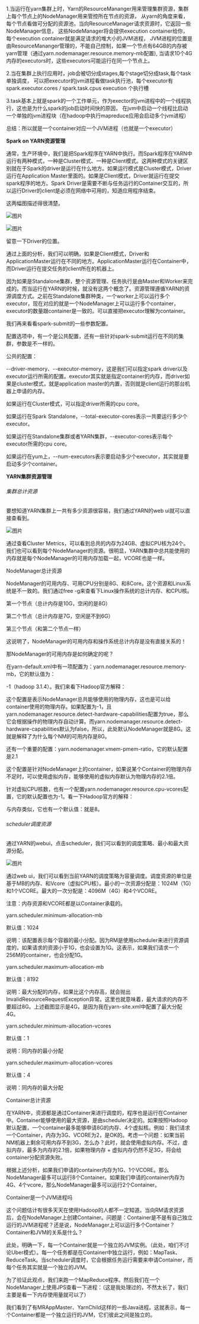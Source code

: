 1.当运行在yarn集群上时，Yarn的ResourceMananger用来管理集群资源，集群上每个节点上的NodeManager用来管控所在节点的资源，
从yarn的角度来看，每个节点看做可分配的资源池，当向ResourceManager请求资源时，它返回一些NodeManager信息，
这些NodeManager将会提供execution container给你，每个execution container就是满足请求的堆大小的JVM进程，
JVM进程的位置是由ResourceMananger管理的，不能自己控制，如果一个节点有64GB的内存被yarn管理（通过yarn.nodemanager.resource.memory-mb配置),
当请求10个4G内存的executors时，这些executors可能运行在同一个节点上。

2.当在集群上执行应用时，job会被切分成stages,每个stage切分成task,每个task单独调度，
可以把executor的jvm进程看做task执行池，每个executor有 spark.executor.cores / spark.task.cpus execution 个执行槽

3.task基本上就是spark的一个工作单元，作为exector的jvm进程中的一个线程执行，这也是为什么spark的job启动时间快的原因，
在jvm中启动一个线程比启动一个单独的jvm进程块（在hadoop中执行mapreduce应用会启动多个jvm进程）

总结：所以就是一个container对应一个JVM进程（也就是一个executor）



**Spark on YARN资源管理**

通常，生产环境中，我们是把Spark程序在YARN中执行。而Spark程序在YARN中运行有两种模式，一种是Cluster模式、一种是Client模式。这两种模式的关键区别就在于Spark的driver是运行在什么地方。如果运行模式是Cluster模式，Driver运行在Application Master里面的。如果是Client模式，Driver就运行在提交spark程序的地方。Spark Driver是需要不断与任务运行的Container交互的，所以运行Driver的client是必须在网络中可用的，知道应用程序结束。



这两幅图描述得很清楚。

![图片](https://mmbiz.qpic.cn/sz_mmbiz_png/frAIQPLLOycE4plicu0H1xYgyo38XPRIzK3ZeCmnHSdGrjWj92c3Xuq9XKPb7GwicaSCnRq2sP3HUu7FNib7vkV3Q/640?wx_fmt=png&tp=webp&wxfrom=5&wx_lazy=1&wx_co=1)

![图片](https://mmbiz.qpic.cn/sz_mmbiz_png/frAIQPLLOycE4plicu0H1xYgyo38XPRIzee9nSm0ghymicXF5Aw4AFclkH482QMSibuW8xoHMsjRu0oxicPLD1QMcg/640?wx_fmt=png&tp=webp&wxfrom=5&wx_lazy=1&wx_co=1)

留意一下Driver的位置。



通过上面的分析，我们可以明确，如果是Client模式，Driver和ApplicationMaster运行在不同的地方。ApplicationMaster运行在Container中，而Driver运行在提交任务的client所在的机器上。



因为如果是Standalone集群，整个资源管理、任务执行是由Master和Worker来完成的。而当运行在YARN的时候，就没有这两个概念了。资源管理遵循YARN的资源调度方式。之前在Standalone集群种类，一个worker上可以运行多个executor，现在对应的就是一个NodeManager上可以运行多个container，executor的数量跟container是一致的。可以直接把executor理解为container。



我们再来看看spark-submit的一些参数配置。

配置选项中，有一个是公共配置，还有一些针对spark-submit运行在不同的集群，参数是不一样的。

公共的配置：

--driver-memory、--executor-memory，这是我们可以指定spark driver以及executor运行所需的配置。executor其实就是指定container的内存，而driver如果是cluster模式，就是application master的内置，否则就是client运行的那台机器上申请的内存。



如果运行在Cluster模式，可以指定driver所需的cpu core。

如果运行在Spark Standalone，--total-executor-cores表示一共要运行多少个executor。

如果运行在Standalone集群或者YARN集群，--executor-cores表示每个executor所需的cpu core。

如果运行在yum上，--num-executors表示要启动多少个executor，其实就是要启动多少个container。













**YARN集群资源管理**

###### 集群总计资源

要想知道YARN集群上一共有多少资源很容易，我们通过YARN的web ui就可以直接查看到。

![图片](https://mmbiz.qpic.cn/sz_mmbiz_png/frAIQPLLOycE4plicu0H1xYgyo38XPRIz8yn5D9iclQYVQiaMOYgrUJLEZE4ibHXohYNYbewYf5zoia5WqMyM2JqTWQ/640?wx_fmt=png&tp=webp&wxfrom=5&wx_lazy=1&wx_co=1)

通过查看Cluster Metrics，可以看到总共的内存为24GB、虚拟CPU核为24个。我们也可以看到每个NodeManager的资源。很明显，YARN集群中总共能使用的内存就是每个NodeManager的可用内存加载一起，VCORE也是一样。

NodeManager总计资源

NodeManager的可用内存、可用CPU分别是8G、和8Core。这个资源和Linux系统是不一致的。我们通过free -g来查看下Linux操作系统的总计内存、和CPU核。



第一个节点（总计内存是10G，空闲的是8G）



第二个节点（总计内存是7G，空闲是不到6G）



第三个节点（和第二个节点一样）



这说明了，NodeManager的可用内存和操作系统总计内存是没有直接关系的！

那NodeManager的可用内存是如何确定的呢？

在yarn-default.xml中有一项配置为：yarn.nodemanager.resource.memory-mb，它的默认值为：

-1（hadoop 3.1.4）。我们来看下Hadoop官方解释：





这个配置是表示NodeManager总共能够使用的物理内存，这也是可以给container使用的物理内存。如果配置为-1，且yarn.nodemanager.resource.detect-hardware-capabilities配置为true，那么它会根据操作的物理内存自动计算。而yarn.nodemanager.resource.detect-hardware-capabilities默认为false，所以，此处默认NodeManager就是8G。这就是解释了为什么每个NM的可用内存是8G。



还有一个重要的配置：yarn.nodemanager.vmem-pmem-ratio，它的默认配置是2.1

这个配置是针对NodeManager上的container，如果说某个Container的物理内存不足时，可以使用虚拟内存，能够使用的虚拟内存默认为物理内存的2.1倍。



针对虚拟CPU核数，也有一个配置yarn.nodemanager.resource.cpu-vcores配置，它的默认配置也为-1。看一下Hadoop官方的解释：

与内存类似，它也有一个默认值：就是8。



###### scheduler调度资源 

通过YARN的webui，点击scheduler，我们可以看到的调度策略、最小和最大资源分配。

![图片](https://mmbiz.qpic.cn/sz_mmbiz_png/frAIQPLLOycE4plicu0H1xYgyo38XPRIzcquiaO1UaVIZpc61YIvPywgwMAAhywC5CooicHcnMMDK00ZvTfgl5IqA/640?wx_fmt=png&tp=webp&wxfrom=5&wx_lazy=1&wx_co=1)

通过web ui，我们可以看到当前YARN的调度策略为容量调度。调度资源的单位是基于MB的内存、和Vcore（虚拟CPU核）。最小的一次资源分配是：1024M（1G）和1个VCORE。最大的一次分配是：4096M（4G）和4个VCORE。

注意：内存资源和VCORE都是以Container承载的。

yarn.scheduler.minimum-allocation-mb

默认值：1024

说明：该配置表示每个容器的最小分配。因为RM是使用scheduler来进行资源调度的，如果请求的资源小于1G，也会设置为1G。这表示，如果我们请求一个256M的container，也会分配1G。

yarn.scheduler.maximum-allocation-mb

默认值：8192

说明：最大分配的内存，如果比这个内存高，就会抛出InvalidResourceRequestException异常。这里也就意味着，最大请求的内存不要超过8G。上述截图显示是4G，是因为我在yarn-site.xml中配置了最大分配4G。



yarn.scheduler.minimum-allocation-vcores

默认值：1

说明：同内存的最小分配

yarn.scheduler.maximum-allocation-vcores

默认值：4

说明：同内存的最大分配



Container总计资源

在YARN中，资源都是通过Container来进行调度的，程序也是运行在Container中。Container能够使用的最大资源，是由scheduler决定的。如果按照Hadoop默认配置，一个container最多能够申请8G的内存、4个虚拟核。例如：我们请求一个Container，内存为3G、VCORE为2，是OK的。考虑一个问题：如果当前NM机器上剩余可用内存不到3G，怎么办？此时，就会使用虚拟内存。不过，虚拟内存，最多为内存的2.1倍，如果物理内存 + 虚拟内存仍然不足3G，将会给container分配资源失败。



根据上述分析，如果我们申请的container内存为1G、1个VCORE。那么NodeManager最多可以运行8个Container。如果我们申请的container内存为4G、4个vcore，那么NodeManager最多可以运行2个Container。



Container是一个JVM进程吗

这个问题估计有很多天天在使用Hadoop的人都不一定知道。当向RM请求资源后，会在NodeManager上创建Container。问题是：Container是不是有自己独立运行的JVM进程呢？还是说，NodeManager上可以运行多个Container？Container和JVM的关系是什么？



此处，明确一下，每一个Container就是一个独立的JVM实例。（此处，咱们不讨论Uber模式）。每一个任务都是在Container中独立运行，例如：MapTask、ReduceTask。当scheduler调度时，它会根据任务运行需要来申请Container，而每个任务其实就是一个独立的JVM。



为了验证此观点，我们来跑一个MapReduce程序。然后我们在一个NodeManager上使用JPS查看一下进程：（这是我处理过的，不然太长了，我们主要是看一下内存使用量就可以了）



我们看到了有MRAppMaster、YarnChild这样的一些Java进程。这就表示，每一个Container都是一个独立运行的JVM，它们彼此之间是独立的。